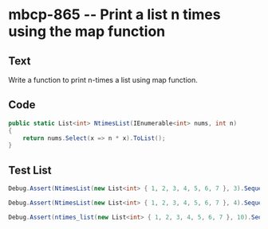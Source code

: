 # mbcp-865 -- Print a list n times using the map function

## Text

Write a function to print n-times a list using map function.

## Code

```csharp
public static List<int> NtimesList(IEnumerable<int> nums, int n)  
{  
    return nums.Select(x => n * x).ToList();  
}
```

## Test List

```csharp
Debug.Assert(NtimesList(new List<int> { 1, 2, 3, 4, 5, 6, 7 }, 3).SequenceEqual(new List<int> { 3, 6, 9, 12, 15, 18, 21 }));
```

```csharp
Debug.Assert(NtimesList(new List<int> { 1, 2, 3, 4, 5, 6, 7 }, 4).SequenceEqual(new List<int> { 4, 8, 12, 16, 20, 24, 28 }));
```

```csharp
Debug.Assert(ntimes_list(new List<int> { 1, 2, 3, 4, 5, 6, 7 }, 10).SequenceEqual(new List<int> { 10, 20, 30, 40, 50, 60, 70 }));
```
